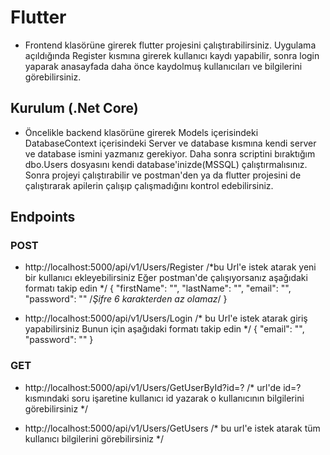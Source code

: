 # Flutter
- Frontend klasörüne girerek flutter projesini çalıştırabilirsiniz. Uygulama açıldığında Register kısmına girerek kullanıcı kaydı yapabilir, sonra
login yaparak anasayfada daha önce kaydolmuş kullanıcıları ve bilgilerini görebilirsiniz.


## Kurulum (.Net Core)

- Öncelikle backend klasörüne girerek Models içerisindeki DatabaseContext içerisindeki Server ve database kısmına kendi server ve database ismini yazmanız gerekiyor.
Daha sonra scriptini bıraktığım dbo.Users dosyasını kendi database'inizde(MSSQL) çalıştırmalısınız. Sonra projeyi çalıştırabilir ve postman'den ya da flutter projesini
de çalıştırarak apilerin çalışıp çalışmadığını kontrol edebilirsiniz.

## Endpoints

### POST
- http://localhost:5000/api/v1/Users/Register		/*bu Url'e istek atarak yeni bir kullanıcı ekleyebilirsiniz Eğer postman'de çalışıyorsanız aşağıdaki formatı takip edin */
{
	"firstName": "",
    "lastName": "",
    "email": "",
    "password": ""			/*Şifre 6 karakterden az olamaz*/
}

- http://localhost:5000/api/v1/Users/Login			/* bu Url'e istek atarak giriş yapabilirsiniz Bunun için aşağıdaki formatı takip edin */
{
    "email": "",
    "password": ""
}

### GET
- http://localhost:5000/api/v1/Users/GetUserById?id=? /* url'de id=? kısmındaki soru işaretine kullanıcı id yazarak o kullanıcının bilgilerini görebilirsiniz */ 

- http://localhost:5000/api/v1/Users/GetUsers		/* bu url'e istek atarak tüm kullanıcı bilgilerini görebilirsiniz */


